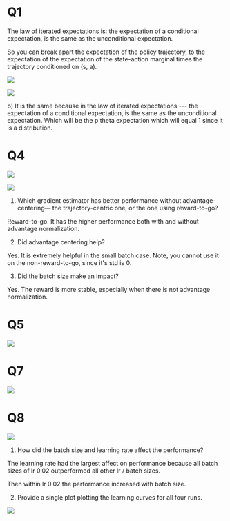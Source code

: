 # Q1

The law of iterated expectations is: the expectation of a conditional expectation, is the same as the unconditional expectation.

So you can break apart the expectation of the policy trajectory, to the expectation of the expectation of the state-action marginal times the trajectory conditioned on (s, a).

![](https://raw.githubusercontent.com/jperl/rl-homework/master/berkeley/hw2/answers/q1_unconditioned.jpg)

![](https://raw.githubusercontent.com/jperl/rl-homework/master/berkeley/hw2/answers/q1.jpg)

b) It is the same because in the law of iterated expectations --- the expectation of a conditional expectation, is the same as the unconditional expectation. Which will be the p theta expectation which will equal 1 since it is a distribution.

# Q4

![](https://raw.githubusercontent.com/jperl/rl-homework/master/berkeley/hw2/answers/q4_sb_cartpole.png)

![](https://raw.githubusercontent.com/jperl/rl-homework/master/berkeley/hw2/answers/q4_lb_cartpole.png)

1) Which gradient estimator has better performance without advantage-centering— the trajectory-centric one, or the one using reward-to-go?

Reward-to-go. It has the higher performance both with and without advantage normalization.

2) Did advantage centering help?

Yes. It is extremely helpful in the small batch case. Note, you cannot use it on the non-reward-to-go, since it's std is 0.

3) Did the batch size make an impact?

Yes. The reward is more stable, especially when there is not advantage normalization.

# Q5

![](https://raw.githubusercontent.com/jperl/rl-homework/master/berkeley/hw2/answers/q5.png)

# Q7

![](https://raw.githubusercontent.com/jperl/rl-homework/master/berkeley/hw2/answers/q7.png)

# Q8

![](https://raw.githubusercontent.com/jperl/rl-homework/master/berkeley/hw2/answers/q8_bs_lr.png)

1) How did the batch size and learning rate affect the performance?

The learning rate had the largest affect on performance because all batch sizes of lr 0.02 outperformed all other lr / batch sizes.

Then within lr 0.02 the performance increased with batch size.

2) Provide a single plot plotting the learning curves for all four runs.

![](https://raw.githubusercontent.com/jperl/rl-homework/master/berkeley/hw2/answers/q8.png)
